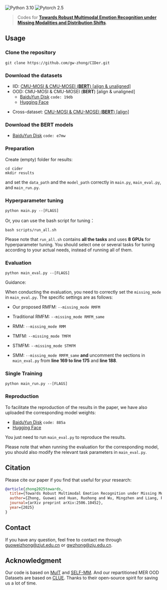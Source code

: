 ![Python 3.10](https://img.shields.io/badge/python-3.10-green)
![Pytorch 2.5](https://img.shields.io/badge/pytorch-2.5-orange)

>Codes for **[Towards Robust Multimodal Emotion Recognition under Missing Modalities and Distribution Shifts](https://arxiv.org/abs/2506.10452)**.

## Usage
### Clone the repository
    git clone https://github.com/gw-zhong/CIDer.git
### Download the datasets
+ IID: [CMU-MOSI & CMU-MOSEI (**BERT**) [align & unaligned]](https://github.com/thuiar/MMSA)
+ OOD: CMU-MOSI & CMU-MOSEI (**BERT**) [align & unaligned]
    + [BaiduYun Disk](https://pan.baidu.com/s/1Ob3VY5j1Vz1pIaJ_k_bq9Q) `code: 19db`
    + [Hugging Face](https://huggingface.co/datasets/GWZhong/MSA_OOD_Dataset_in_CIDer)
- Cross-dataset: [CMU-MOSI & CMU-MOSEI (**BERT**) [align]](https://github.com/zrguo/CASP)
### Download the BERT models
- [BaiduYun Disk](https://pan.baidu.com/s/12zhRpTEx5589Bmo0OAF5cg) ```code: e7mw```
### Preparation
Create (empty) folder for results:
 ```
cd cider
 mkdir results
```
and set the `data_path` and the `model_path` correctly in `main.py`, `main_eval.py`, and `main_run.py`.
### Hyperparameter tuning
 ```
python main.py --[FLAGS]
 ```
Or, you can use the bash script for tuning：
 ```
bash scripts/run_all.sh
 ```
Please note that `run_all.sh` contains **all the tasks** and uses **8 GPUs** for hyperparameter tuning. You should select one or several tasks for tuning according to your actual needs, instead of running all of them.
### Evaluation
```
python main_eval.py --[FLAGS]
 ```
Guidance:

When conducting the evaluation, you need to correctly set the `missing_mode` in `main_eval.py`. The specific settings are as follows:

- Our proposed RMFM: `--missing_mode RMFM`

- Traditional RMFM: `--missing_mode RMFM_same`

- RMM: `--missing_mode RMM`

- TMFM: `--missing_mode TMFM`

- STMFM: `--missing_mode STMFM`

- SMM: `--missing_mode RMFM_same` **and** uncomment the sections in `main_eval.py` from **line 169 to line 175** and **line 188**.
### Single Training
```
python main_run.py --[FLAGS]
 ```
### Reproduction
To facilitate the reproduction of the results in the paper, we have also uploaded the corresponding model weights:
- [BaiduYun Disk](https://pan.baidu.com/s/1mHIpZvG0lRYiIrv4xuN3bQ) `code: 885a`
- [Hugging Face](https://huggingface.co/GWZhong/CIDer)

You just need to run `main_eval.py` to reproduce the results.

Please note that when running the evaluation for the corresponding model, you should also modify the relevant task parameters in `main_eval.py`.
## Citation
Please cite our paper if you find that useful for your research:
 ```bibtex
@article{zhong2025towards,
   title={Towards Robust Multimodal Emotion Recognition under Missing Modalities and Distribution Shifts},
   author={Zhong, Guowei and Huan, Ruohong and Wu, Mingzhen and Liang, Ronghua and Chen, Peng},
   journal={arXiv preprint arXiv:2506.10452},
   year={2025}
}

 ```
## Contact
If you have any question, feel free to contact me through [guoweizhong@zjut.edu.cn](guoweizhong@zjut.edu.cn) or [gwzhong@zju.edu.cn](gwzhong@zju.edu.cn).

## Acknowledgment
Our code is based on [MulT](https://github.com/yaohungt/Multimodal-Transformer) and [SELF-MM](https://github.com/thuiar/Self-MM). And our repartitioned MER OOD Datasets are based on [CLUE](https://github.com/Teng-Sun/CLUE_model). Thanks to their open-source spirit for saving us a lot of time.